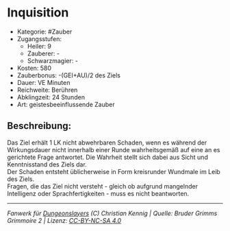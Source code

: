 # Inquisition  
- Kategorie: #Zauber  
- Zugangsstufen:  
  - Heiler: 9  
  - Zauberer: -  
  - Schwarzmagier: -  
- Kosten: 580  
- Zauberbonus: -(GEI+AU)/2 des Ziels  
- Dauer: VE Minuten  
- Reichweite: Berühren  
- Abklingzeit: 24 Stunden  
- Art: geistesbeeinflussende Zauber     

## Beschreibung:
Das Ziel erhält 1 LK nicht abwehrbaren Schaden, wenn es während der Wirkungsdauer nicht innerhalb einer Runde wahrheitsgemäß auf eine an es gerichtete Frage antwortet. Die Wahrheit stellt sich dabei aus Sicht und Kenntnisstand des Ziels dar.<br>Der Schaden entsteht üblicherweise in Form kreisrunder Wundmale im Leib des Ziels.<br>Fragen, die das Ziel nicht versteht - gleich ob aufgrund mangelnder Intelligenz oder Sprachfertigkeiten - muss es nicht beantworten.


___
*Fanwerk für [Dungeonslayers](https://www.dungeonslayers.net/) (C) Christian Kennig | Quelle: Bruder Grimms Grimmoire 2 | Lizenz: [CC-BY-NC-SA 4.0](https://creativecommons.org/licenses/by-nc-sa/4.0/deed.de)*